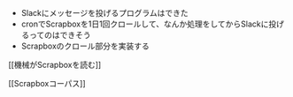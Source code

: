 
- Slackにメッセージを投げるプログラムはできた
- cronでScrapboxを1日1回クロールして、なんか処理をしてからSlackに投げるってのはできそう
- Scrapboxのクロール部分を実装する

[[機械がScrapboxを読む]]

[[Scrapboxコーパス]]

